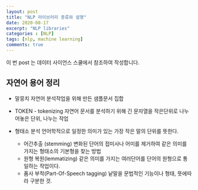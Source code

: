 ```yaml
---
layout: post
title: "NLP 라이브러리 종류와 설명"
date: 2020-08-17
excerpt: "NLP libraries"
categories : [NLP]
tags: [nlp, machine learning]
comments: true
---
```


이 번 post 는 데이터 사이언스 스쿨에서 참조하여 작성합니다.
[^1]: <https://datascienceschool.net/view-notebook/8895b16a141749a9bb381007d52721c1/

## 자연어 용어 정리

 * 말뭉치 
    자연어 분석작업을 위해 만든 샘플문서 집합

 * TOKEN - tokenizing
    자연어 문서를 분석하기 위해 긴 문자열을 작은단위로 나누어놓은 단위, 나누는 작업

 * 형태소 분석
    언어학적으로 일정한 의미가 있는 가장 작은 말의 단위를 뜻한다. 
    - 어간추출 (stemming)
        변화된 단어의 접미사나 어미를 제거하여 같은 의미를 가지는 형태소의 기본형을 찾는 방법 
    - 원형 복원(lemmatizing)
        같은 의미를 가지는 여러단어를 단어의 원형으로 통일하는 작업이다. 
    - 품사 부착(Part-Of-Speech tagging)
        낱말을 문법적인 기능이나 형태, 뜻에따라 구분한 것.

